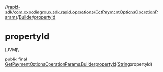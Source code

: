 //[rapid-sdk](../../../../index.md)/[com.expediagroup.sdk.rapid.operations](../../index.md)/[GetPaymentOptionsOperationParams](../index.md)/[Builder](index.md)/[propertyId](property-id.md)

# propertyId

[JVM]\

public final [GetPaymentOptionsOperationParams.Builder](index.md)[propertyId](property-id.md)([String](https://docs.oracle.com/javase/8/docs/api/java/lang/String.html)propertyId)

